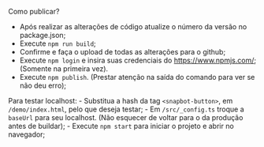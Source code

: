 Como publicar?

- Após realizar as alterações de código atualize o número da versão no package.json;
- Execute `npm run build`;
- Confirme e faça o upload de todas as alterações para o github;
- Execute `npm login` e insira suas credenciais do https://www.npmjs.com/; (Somente na primeira vez).
- Execute `npm publish`. (Prestar atenção na saída do comando para ver se não deu erro);

Para testar localhost: 
    - Substitua a hash da tag `<snapbot-button>`, em `/demo/index.html`, pelo que deseja testar;
    - Em `/src/_config.ts` troque a `baseUrl` para seu localhost. (Não esquecer de voltar para o da produção antes de buildar);
    - Execute `npm start` para iniciar o projeto e abrir no navegador;